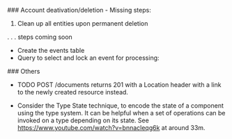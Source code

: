 


### Account deativation/deletion - Missing steps:

1) Clean up all entities upon permanent deletion

 . . . steps coming soon


 - Create the events table
 - Query to select and lock an event for processing:




### Others

- TODO POST /documents returns 201 with a Location header with a link to the newly created resource instead.

- Consider the Type State technique, to encode the state of a component using the type system.
 It can be helpful when a set of operations can be invoked on a type depending on its state.
 See https://www.youtube.com/watch?v=bnnacleqg6k at around 33m.
